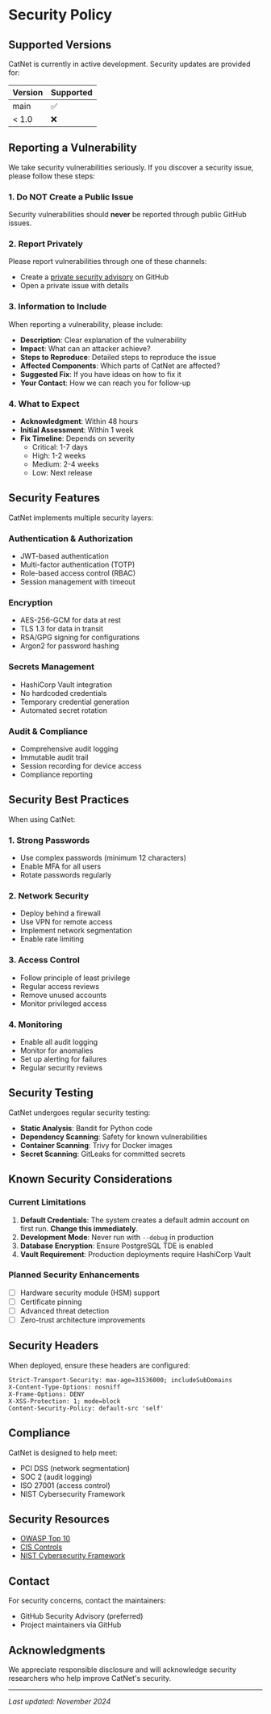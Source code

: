 # Security Policy

## Supported Versions

CatNet is currently in active development. Security updates are provided for:

| Version | Supported          |
| ------- | ------------------ |
| main    | :white_check_mark: |
| < 1.0   | :x:                |

## Reporting a Vulnerability

We take security vulnerabilities seriously. If you discover a security issue, please follow these steps:

### 1. Do NOT Create a Public Issue

Security vulnerabilities should **never** be reported through public GitHub issues.

### 2. Report Privately

Please report vulnerabilities through one of these channels:
- Create a [private security advisory](https://github.com/catherinevee/catnet/security/advisories/new) on GitHub
- Open a private issue with details

### 3. Information to Include

When reporting a vulnerability, please include:

- **Description**: Clear explanation of the vulnerability
- **Impact**: What can an attacker achieve?
- **Steps to Reproduce**: Detailed steps to reproduce the issue
- **Affected Components**: Which parts of CatNet are affected?
- **Suggested Fix**: If you have ideas on how to fix it
- **Your Contact**: How we can reach you for follow-up

### 4. What to Expect

- **Acknowledgment**: Within 48 hours
- **Initial Assessment**: Within 1 week
- **Fix Timeline**: Depends on severity
  - Critical: 1-7 days
  - High: 1-2 weeks
  - Medium: 2-4 weeks
  - Low: Next release

## Security Features

CatNet implements multiple security layers:

### Authentication & Authorization
- JWT-based authentication
- Multi-factor authentication (TOTP)
- Role-based access control (RBAC)
- Session management with timeout

### Encryption
- AES-256-GCM for data at rest
- TLS 1.3 for data in transit
- RSA/GPG signing for configurations
- Argon2 for password hashing

### Secrets Management
- HashiCorp Vault integration
- No hardcoded credentials
- Temporary credential generation
- Automated secret rotation

### Audit & Compliance
- Comprehensive audit logging
- Immutable audit trail
- Session recording for device access
- Compliance reporting

## Security Best Practices

When using CatNet:

### 1. Strong Passwords
- Use complex passwords (minimum 12 characters)
- Enable MFA for all users
- Rotate passwords regularly

### 2. Network Security
- Deploy behind a firewall
- Use VPN for remote access
- Implement network segmentation
- Enable rate limiting

### 3. Access Control
- Follow principle of least privilege
- Regular access reviews
- Remove unused accounts
- Monitor privileged access

### 4. Monitoring
- Enable all audit logging
- Monitor for anomalies
- Set up alerting for failures
- Regular security reviews

## Security Testing

CatNet undergoes regular security testing:

- **Static Analysis**: Bandit for Python code
- **Dependency Scanning**: Safety for known vulnerabilities
- **Container Scanning**: Trivy for Docker images
- **Secret Scanning**: GitLeaks for committed secrets

## Known Security Considerations

### Current Limitations

1. **Default Credentials**: The system creates a default admin account on first run. **Change this immediately**.
2. **Development Mode**: Never run with `--debug` in production
3. **Database Encryption**: Ensure PostgreSQL TDE is enabled
4. **Vault Requirement**: Production deployments require HashiCorp Vault

### Planned Security Enhancements

- [ ] Hardware security module (HSM) support
- [ ] Certificate pinning
- [ ] Advanced threat detection
- [ ] Zero-trust architecture improvements

## Security Headers

When deployed, ensure these headers are configured:

```
Strict-Transport-Security: max-age=31536000; includeSubDomains
X-Content-Type-Options: nosniff
X-Frame-Options: DENY
X-XSS-Protection: 1; mode=block
Content-Security-Policy: default-src 'self'
```

## Compliance

CatNet is designed to help meet:
- PCI DSS (network segmentation)
- SOC 2 (audit logging)
- ISO 27001 (access control)
- NIST Cybersecurity Framework

## Security Resources

- [OWASP Top 10](https://owasp.org/www-project-top-ten/)
- [CIS Controls](https://www.cisecurity.org/controls/)
- [NIST Cybersecurity Framework](https://www.nist.gov/cyberframework)

## Contact

For security concerns, contact the maintainers:
- GitHub Security Advisory (preferred)
- Project maintainers via GitHub

## Acknowledgments

We appreciate responsible disclosure and will acknowledge security researchers who help improve CatNet's security.

---

*Last updated: November 2024*